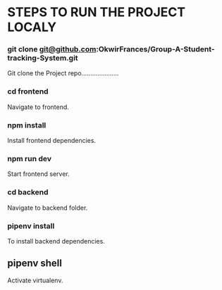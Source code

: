 # STEPS TO RUN THE PROJECT LOCALY

### git clone git@github.com:OkwirFrances/Group-A-Student-tracking-System.git 
Git clone the Project repo.....................

### cd frontend
Navigate to frontend.

### npm install
Install  frontend dependencies.
### npm run dev
Start frontend server.

### cd backend
Navigate to backend folder.

### pipenv install
To install backend dependencies.
## pipenv shell
Activate virtualenv.
